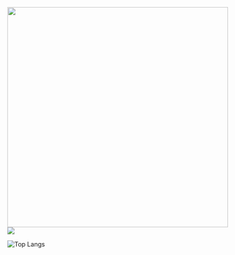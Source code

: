 <p>
   <a href="https://github.com/fekenzofugi">
   <img height="500px" src="https://github-readme-stats.vercel.app/api?username=fekenzofugi&show_icons=true&theme=dark&line_height=25&include_all_commits=true"/>
   </a>

   <a  height="100px" href="https://github.com/fekenzofugi">
      <img src="https://github-readme-streak-stats.herokuapp.com/?user=fekenzofugi&theme=dark&line_height=33"/>
   </a>
   
   ![Top Langs](https://github-readme-stats.vercel.app/api/top-langs/?username=anuraghazra&layout=compact&theme=dark)   
      
</p>

   



